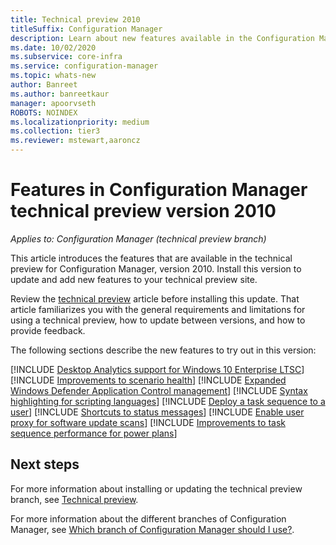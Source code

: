 ```yaml
---
title: Technical preview 2010
titleSuffix: Configuration Manager
description: Learn about new features available in the Configuration Manager technical preview branch version 2010.
ms.date: 10/02/2020
ms.subservice: core-infra
ms.service: configuration-manager
ms.topic: whats-new
author: Banreet
ms.author: banreetkaur
manager: apoorvseth
ROBOTS: NOINDEX
ms.localizationpriority: medium
ms.collection: tier3
ms.reviewer: mstewart,aaroncz 
---
```


# Features in Configuration Manager technical preview version 2010

*Applies to: Configuration Manager (technical preview branch)*

This article introduces the features that are available in the technical preview for Configuration Manager, version 2010. Install this version to update and add new features to your technical preview site.

Review the [technical preview](../technical-preview.md) article before installing this update. That article familiarizes you with the general requirements and limitations for using a technical preview, how to update between versions, and how to provide feedback.

The following sections describe the new features to try out in this version:

<!-- [!INCLUDE [Example feature name](includes/2010/1234567.md)] -->

[!INCLUDE [Desktop Analytics support for Windows 10 Enterprise LTSC](includes/2010/6107649.md)]
[!INCLUDE [Improvements to scenario health](includes/2010/7699511.md)]
[!INCLUDE [Expanded Windows Defender Application Control management](includes/2010/7752243.md)]
[!INCLUDE [Syntax highlighting for scripting languages](includes/2010/7964912.md)]
[!INCLUDE [Deploy a task sequence to a user](includes/2010/8018255.md)]
[!INCLUDE [Shortcuts to status messages](includes/2010/8232705.md)]
[!INCLUDE [Enable user proxy for software update scans](includes/2010/8379199.md)]
[!INCLUDE [Improvements to task sequence performance for power plans](includes/2010/7721999.md)]

<!--
## General known issues

[!INCLUDE [Azure AD authentication doesn't work](includes/2010/known-issue-7569264.md)]
-->

## Next steps

For more information about installing or updating the technical preview branch, see [Technical preview](../technical-preview.md).

For more information about the different branches of Configuration Manager, see [Which branch of Configuration Manager should I use?](../../understand/which-branch-should-i-use.md).
